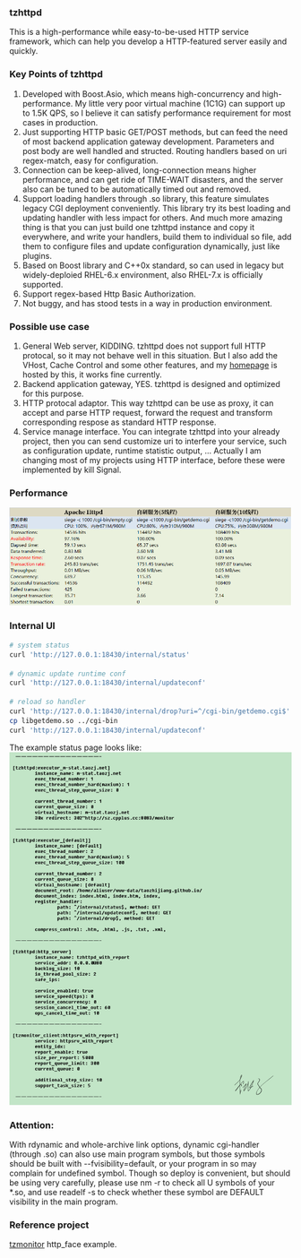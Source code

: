 ### tzhttpd
This is a high-performance while easy-to-be-used HTTP service framework, which can help you develop a HTTP-featured server easily and quickly.

### Key Points of tzhttpd
1. Developed with Boost.Asio, which means high-concurrency and high-performance. My little very poor virtual machine (1C1G) can support up to 1.5K QPS, so I believe it can satisfy performance requirement for most cases in production.
2. Just supporting HTTP basic GET/POST methods, but can feed the need of most backend application gateway development. Parameters and post body are well handled and structed. Routing handlers based on uri regex-match, easy for configuration.
3. Connection can be keep-alived, long-connection means higher performance, and can get ride of TIME-WAIT disasters, and the server also can be tuned to be automatically timed out and removed.
4. Support loading handlers through .so library, this feature simulates legacy CGI deployment conveniently. This library try its best loading and updating handler with less impact for others. And much more amazing thing is that you can just build one tzhttpd instance and copy it everywhere, and write your handlers, build them to individual so file, add them to configure files and update configuration dynamically, just like plugins.
5. Based on Boost library and C++0x standard, so can used in legacy but widely-deploied RHEL-6.x environment, also RHEL-7.x is officially supported.
6. Support regex-based Http Basic Authorization.
7. Not buggy, and has stood tests in a way in production environment.

### Possible use case
1. General Web server, KIDDING. tzhttpd does not support full HTTP protocal, so it may not behave well in this situation. But I also add the VHost, Cache Control and some other features, and my [homepage](http://taozj.net) is hosted by this, it works fine currently.
2. Backend application gateway, YES. tzhttpd is designed and optimized for this purpose.
3. HTTP protocal adaptor. This way tzhttpd can be use as proxy, it can accept and parse HTTP request, forward the request and transform corresponding respose as standard HTTP response.
4. Service manage interface. You can integrate tzhttpd into your already project, then you can send customize uri to interfere your service, such as configuration update, runtime statistic output, ... Actually I am changing most of my projects using HTTP interface, before these were implemented by kill Signal.

### Performance
![siege](siege.png?raw=true "siege")

### Internal UI
```bash
# system status
curl 'http://127.0.0.1:18430/internal/status'

# dynamic update runtime conf
curl 'http://127.0.0.1:18430/internal/updateconf'

# reload so handler
curl 'http://127.0.0.1:18430/internal/drop?uri=^/cgi-bin/getdemo.cgi$'
cp libgetdemo.so ../cgi-bin
curl 'http://127.0.0.1:18430/internal/updateconf'
```
The example status page looks like:
![status](status.png?raw=true "status")

### Attention:
With rdynamic and whole-archive link options, dynamic cgi-handler (through .so) can also use main program symbols, but those symbols should be built with --fvisibility=default, or your program in so may complain for undefined symbol. Though so deploy is convenient, but should be using very carefully, please use nm -r to check all U symbols of your \*.so, and use readelf -s to check whether these symbol are DEFAULT visibility in the main program.

### Reference project
[tzmonitor](https://github.com/taozhijiang/tzmonitor) http_face example.